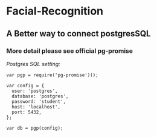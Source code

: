 # Facial-Recognition

## A Better way to connect postgresSQL

### More detail please see official pg-promise

*Postgres SQL setting:*

``````
var pgp = require('pg-promise')();
 
var config = {
  user: 'postgres', 
  database: 'postgres',
  password: 'student', 
  host: 'localhost',  
  port: 5432,  
};
 
var db = pgp(config);

```````
